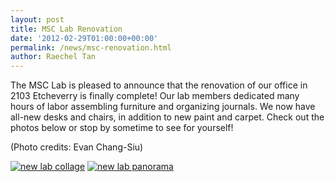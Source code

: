```yaml
---
layout: post
title: MSC Lab Renovation
date: '2012-02-29T01:00:00+00:00'
permalink: /news/msc-renovation.html
author: Raechel Tan
---
```

<p>The MSC Lab is pleased to announce that the renovation of our office in 2103 Etcheverry is finally complete! Our lab members dedicated many hours of labor assembling furniture and organizing journals. We now have all-new desks and chairs, in addition to new paint and carpet. Check out the photos below or stop by sometime to see for yourself!</p>
<p>(Photo credits: Evan Chang-Siu)</p>
<a href="{{ site.baseurl }}/assets/images/posts/newlabcollage.PNG" ><img src="{{ site.baseurl }}/assets/images/posts/newlabcollage.png" alt="new lab collage" border="0"></a>
<a href="{{ site.baseurl }}/assets/images/posts/newlabpan.jpg" ><img src="{{ site.baseurl }}/assets/images/posts/newlabpan.jpg" alt="new lab panorama" border="0"></a>
